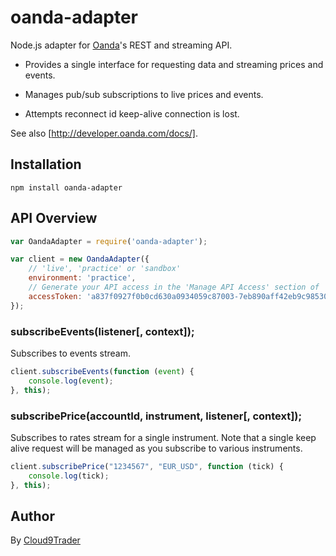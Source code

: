 oanda-adapter
=============

Node.js adapter for [Oanda](http://www.oanda.com/)'s REST and streaming API.

* Provides a single interface for requesting data and streaming prices and events.

* Manages pub/sub subscriptions to live prices and events.

* Attempts reconnect id keep-alive connection is lost.

See also [http://developer.oanda.com/docs/].

## Installation

`npm install oanda-adapter`

## API Overview

```js
var OandaAdapter = require('oanda-adapter');

var client = new OandaAdapter({
    // 'live', 'practice' or 'sandbox'
    environment: 'practice',
    // Generate your API access in the 'Manage API Access' section of 'My Account' on Oanda's website
    accessToken: 'a837f0927f0b0cd630a0934059c87003-7eb890aff42eb9c985305b309a94e421'
});
```


### subscribeEvents(listener[, context]);

Subscribes to events stream.

```js
client.subscribeEvents(function (event) {
    console.log(event);
}, this);
```

### subscribePrice(accountId, instrument, listener[, context]);

Subscribes to rates stream for a single instrument. Note that a single keep alive request will be managed as you subscribe to various instruments.

```js
client.subscribePrice("1234567", "EUR_USD", function (tick) {
    console.log(tick);
}, this);
```

## Author

By [Cloud9Trader](https://www.cloud9trader.com)